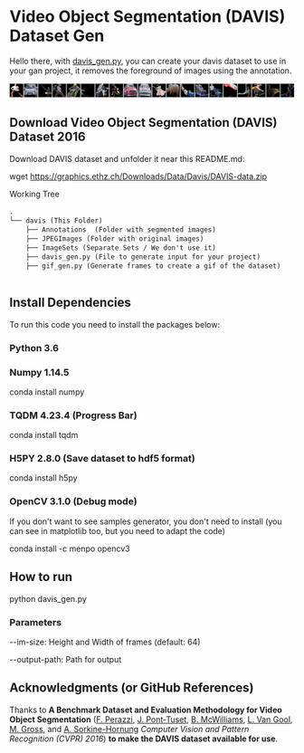 # Video Object Segmentation (DAVIS) Dataset Gen

Hello there, with [davis_gen.py](https://github.com/belaalb/frameGAN/blob/master/davis/davis_gen.py "davis_gen.py"), you can create your davis dataset to use in your gan project, it removes the foreground of images using the annotation.

[![DavisGif](https://github.com/belaalb/frameGAN/blob/master/davis/davis.gif)](https://github.com/belaalb/frameGAN/blob/master/davis/davis.gif "DavisGif")

## Download Video Object Segmentation (DAVIS) Dataset 2016

Download DAVIS dataset and unfolder it near this README.md:

  wget https://graphics.ethz.ch/Downloads/Data/Davis/DAVIS-data.zip

Working Tree

```
.
└── davis (This Folder)
    ├── Annotations  (Folder with segmented images)
    ├── JPEGImages (Folder with original images)
    ├── ImageSets (Separate Sets / We don't use it)
    ├── davis_gen.py (File to generate input for your project)
    ├── gif_gen.py (Generate frames to create a gif of the dataset)
  
```

## Install Dependencies

To run this code you need to install the packages below:

### Python 3.6 

### Numpy 1.14.5
  conda install numpy


### TQDM 4.23.4 (Progress Bar)
  conda install tqdm

### H5PY 2.8.0 (Save dataset to hdf5 format)
  conda install h5py

### OpenCV 3.1.0 (Debug mode)

If you don't want to see samples generator, you don't need to install (you can see in matplotlib too, but you need to adapt the code)

  conda install -c menpo opencv3

## How to run

  python davis_gen.py

### Parameters

--im-size: Height and Width of frames (default: 64)

--output-path: Path for output


## Acknowledgments (or GitHub References)

Thanks to **A Benchmark Dataset and Evaluation Methodology for Video Object Segmentation** ([F. Perazzi](http://graphics.ethz.ch/~perazzif), [J. Pont-Tuset](http://jponttuset.github.io), [B. McWilliams](https://www.inf.ethz.ch/personal/mcbrian/), [L. Van Gool](https://www.vision.ee.ethz.ch/en/members/get_member.cgi?id=1), [M. Gross](http://www.disneyresearch.com/people/markus-gross), and [A. Sorkine-Hornung](http://www.ahornung.net) _Computer Vision and Pattern Recognition (CVPR) 2016_) **to make the DAVIS dataset available for use**.
